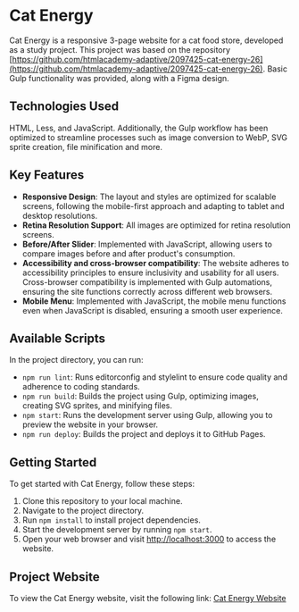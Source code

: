 # Cat Energy

Cat Energy is a responsive 3-page website for a cat food store, developed as a study project. This project was based on the repository [https://github.com/htmlacademy-adaptive/2097425-cat-energy-26](https://github.com/htmlacademy-adaptive/2097425-cat-energy-26). Basic Gulp functionality was provided, along with a Figma design.


## Technologies Used

HTML, Less, and JavaScript. 
Additionally, the Gulp workflow has been optimized to streamline processes such as image conversion to WebP, SVG sprite creation, file minification and more.

## Key Features

- **Responsive Design**: The layout and styles are optimized for scalable screens, following the mobile-first approach and adapting to tablet and desktop resolutions.
- **Retina Resolution Support**: All images are optimized for retina resolution screens.
- **Before/After Slider**: Implemented with JavaScript, allowing users to compare images before and after product's consumption.
- **Accessibility and cross-browser compatibility**: The website adheres to accessibility principles to ensure inclusivity and usability for all users. Cross-browser compatibility is implemented with Gulp automations, ensuring the site functions correctly across different web browsers.
- **Mobile Menu**: Implemented with JavaScript, the mobile menu functions even when JavaScript is disabled, ensuring a smooth user experience.

## Available Scripts

In the project directory, you can run:

- `npm run lint`: Runs editorconfig and stylelint to ensure code quality and adherence to coding standards.
- `npm run build`: Builds the project using Gulp, optimizing images, creating SVG sprites, and minifying files.
- `npm start`: Runs the development server using Gulp, allowing you to preview the website in your browser.
- `npm run deploy`: Builds the project and deploys it to GitHub Pages.

## Getting Started

To get started with Cat Energy, follow these steps:

1. Clone this repository to your local machine.
2. Navigate to the project directory.
3. Run `npm install` to install project dependencies.
4. Start the development server by running `npm start`.
5. Open your web browser and visit [http://localhost:3000](http://localhost:3000) to access the website.

## Project Website

To view the Cat Energy website, visit the following link: [Cat Energy Website](https://sashadudkina5.github.io/PetShop_adaptive_website/)
